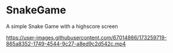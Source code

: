 # SnakeGame
A simple Snake Game with a highscore screen

https://user-images.githubusercontent.com/67014866/173259719-865a8352-1749-4544-9c27-a8ed9c2d542c.mp4

